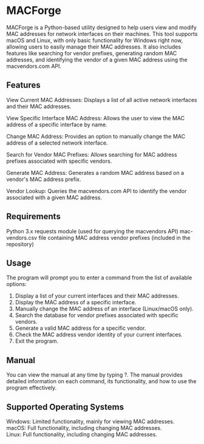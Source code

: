 # MACForge
MACForge is a Python-based utility designed to help users view and modify MAC addresses for network interfaces on their machines. This tool supports macOS and Linux, with only basic functionality for Windows right now, allowing users to easily manage their MAC addresses. It also includes features like searching for vendor prefixes, generating random MAC addresses, and identifying the vendor of a given MAC address using the macvendors.com API.

## Features
View Current MAC Addresses: Displays a list of all active network interfaces and their MAC addresses.  

View Specific Interface MAC Address: Allows the user to view the MAC address of a specific interface by name.  

Change MAC Address: Provides an option to manually change the MAC address of a selected network interface.  

Search for Vendor MAC Prefixes: Allows searching for MAC address prefixes associated with specific vendors.  

Generate MAC Address: Generates a random MAC address based on a vendor's MAC address prefix.  

Vendor Lookup: Queries the macvendors.com API to identify the vendor associated with a given MAC address.  

## Requirements
Python 3.x
requests module (used for querying the macvendors API)
mac-vendors.csv file containing MAC address vendor prefixes (included in the repository)

## Usage
The program will prompt you to enter a command from the list of available options:

1. Display a list of your current interfaces and their MAC addresses.
2. Display the MAC address of a specific interface.
3. Manually change the MAC address of an interface (Linux/macOS only).
4. Search the database for vendor prefixes associated with specific vendors.
5. Generate a valid MAC address for a specific vendor.
6. Check the MAC address vendor identity of your current interfaces.
0. Exit the program.

## Manual
You can view the manual at any time by typing ?. The manual provides detailed information on each command, its functionality, and how to use the program effectively.

## Supported Operating Systems
Windows: Limited functionality, mainly for viewing MAC addresses.  
macOS: Full functionality, including changing MAC addresses.  
Linux: Full functionality, including changing MAC addresses.  

